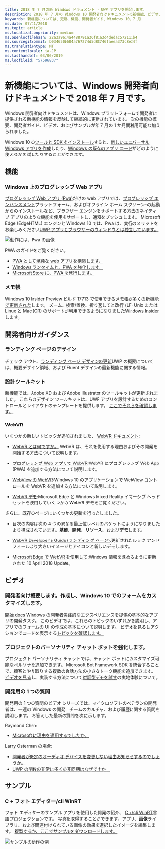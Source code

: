 ```yaml
---
title: 2018 年 7 月の新 Windows ドキュメント - UWP アプリを開発します。
description: 2018 年 7 月の Windows 10 開発者向けドキュメントの新機能、ビデオ、サンプル、および開発者向けガイダンスが追加されました。
keywords: 新機能については、更新、機能、開発者ガイド、Windows 10、7 月
ms.date: 07/11/2018
ms.topic: article
ms.localizationpriority: medium
ms.openlocfilehash: 22a3a9614a4488791a36f81a3d4dedac572111b4
ms.sourcegitcommit: b034650b684a767274d5d88746faeea373c8e34f
ms.translationtype: MT
ms.contentlocale: ja-JP
ms.lasthandoff: 03/06/2019
ms.locfileid: "57596837"
---
```

# <a name="whats-new-in-the-windows-developer-docs-in-july-2018"></a>新機能については、Windows 開発者向けドキュメントで 2018 年 7 月です。

Windows 開発者向けドキュメントは、Windows プラットフォームで開発者に提供される新機能の情報を反映して継続的に更新されています。 次の機能の概要、開発者ガイド、ビデオ、およびサンプルが年 7 月の 1 か月間利用可能な加えられました。

Windows 10 の[ツールと SDK をインストール](https://go.microsoft.com/fwlink/?LinkId=821431)すると、[新しいユニバーサル Windows アプリを作成](../get-started/create-uwp-apps.md)したり、[Windows の既存のアプリ コード](../porting/index.md)がどのように使えるかを試したりすることができます。

## <a name="features"></a>機能

### <a name="progressive-web-apps-on-windows"></a>Windows 上のプログレッシブ Web アプリ

[プログレッシブ Web アプリ (Pwa)](https://developer.microsoft.com/windows/pwa)だけの web アプリでは、[プログレッシブ エンハンスメント](https://wikipedia.org/wiki/Progressive_enhancement)プラットフォーム、およびオフライン ホーム スクリーン-の起動からのインストールなど、ブラウザー エンジンをサポートする方法のネイティブ アプリのような機能を使用をサポートし、通知をプッシュします。 Microsoft Edge (EdgeHTML) エンジンと Windows 10 では、Pwa は、実行のメリットをお楽しみください[UWP アプリとブラウザーのウィンドウとは独立しています。](https://docs.microsoft.com/microsoft-edge/progressive-web-apps/windows-features)

![動作には、Pwa の画像](images/progressive-web-apps.jpg)

PWA のガイドをご覧ください。

* [PWA として単純な web アプリを構築します。](https://docs.microsoft.com/microsoft-edge/progressive-web-apps/get-started)
* [Windows ランタイムと、PWA を強化します。](https://docs.microsoft.com/en-us/microsoft-edge/progressive-web-apps/windows-features)
* [Microsoft Store に、PWA を発行します。](https://docs.microsoft.com/microsoft-edge/progressive-web-apps/microsoft-store)

### <a name="notepad"></a>メモ帳

Windows 10 Insider Preview ビルド 17713 で使用できる[メモ帳が多くの新機能で更新された](https://aka.ms/ant-man)します。 ズーム、検索/置換、折り返してと改行 (LF) Unix または Linux と Mac (CR) のサポートが利用できるようになりました[Windows Insider](https://insider.windows.com/)します。 

## <a name="developer-guidance"></a>開発者向けガイダンス

### <a name="design-landing-page"></a>ランディング ページのデザイン

チェック アウト、[ランディング ページ デザインの更新](https://developer.microsoft.com/windows/apps/design)UWP の概要については、概要デザイン領域、および Fluent デザインの最新機能に関する情報。

### <a name="design-toolkits"></a>設計ツールキット

新機能では、Adobe XD および Adobe Illustrator のツールキットが更新されました。 これらのデザイン ツールキットは、UWP アプリを設計するためのコントロールとレイアウトのテンプレートを提供します。 [ここでそれらを確認します。](../design/downloads/index.md)

### <a name="webvr"></a>WebVR

いくつかの新しいトピックが追加されました、 [WebVR ドキュメント](https://docs.microsoft.com/microsoft-edge/webvr/
):

* [WebVR とは何ですか。](https://docs.microsoft.com/microsoft-edge/webvr/what-is-webvr
) WebVR は、それを使用する理由およびその開発を開始する方法について説明します。

* [プログレッシブ Web アプリで WebVR](https://docs.microsoft.com/microsoft-edge/webvr/webvr-in-pwas):WebVR にプログレッシブ Web App (PWA) を追加する方法について説明します。

* [WebView の WebVR](https://docs.microsoft.com/microsoft-edge/webvr/webvr-in-webview):Windows 10 のアプリケーションで WebView コントロールを WebVR を追加する方法について説明します。

* [WebVR デモ](https://docs.microsoft.com/microsoft-edge/webvr/demos):Microsoft Edge と Windows Mixed Reality イマーシブ ヘッドセットを使用していくつかの WebVR デモをご覧ください。

さらに、既存のページにいくつかの更新を行ったしました。

* 目次の内容は次の 4 つの異なる最上位レベルのバケットにようになりましたより構成されています。**基礎**、**開発**、**リソース**、および**デモ**します。

* [WebVR Developer's Guide (ランディング ページ)](https://docs.microsoft.com/microsoft-edge/webvr/):更新されたルック アンド フィールより大きいイメージとアイコンと新しいデモします。

* [Microsoft Edge で WebVR を使用して](https://docs.microsoft.com/microsoft-edge/webvr/webvr-with-edge):Windows 情報を含めるように更新された 10 April 2018 Update。

## <a name="videos"></a>ビデオ

### <a name="get-started-for-devs-create-and-customize-a-form-on-windows-10"></a>開発者向け概要します。作成し、Windows 10 でのフォームをカスタマイズします。

[開始 docs](../get-started/index.md) Windows の開発者実践的なエクスペリエンスを提供の基本的なアプリの開発タスク。 このビデオでは、これらのトピックのいずれかを説明し、アプリでのフォームの UI の作成の基本について説明します。 [ビデオを見る](https://www.youtube.com/watch?v=AgngKzq4hKI&feature=youtu.be)しアクションでコードを表示する[トピックを確認します。](https://aka.ms/CreateForms)

### <a name="enhance-your-bot-with-project-personality-chat"></a>プロジェクトのパーソナリティ チャット ボットを強化します。

プロジェクト パーソナリティ チャットでは、チャット ボットにカスタマイズ可能なペルソナを追加できます。 Microsoft Bot Framework SDK を統合することで、顧客とやり取りする複数の会話方法の小さなトーク機能を追加できます。 [ビデオを見る](https://www.youtube.com/watch?v=5C_uD8g2QKg&feature=youtu.be)し、実装する方法について[対話型デモを試す](https://aka.ms/PersonalityChat)の実地体験について。

### <a name="one-dev-question"></a>開発用の 1 つの質問

開発用の 1 つの質問のビデオ シリーズでは、マイクロソフトのベテランの開発者は、一連の Windows の開発、チームのカルチャ、および履歴に関する質問を説明します。 お答えした最新の質問を次に示します。

Raymond Chen:

* [Microsoft に理由を適用するでしたか。](https://www.youtube.com/watch?v=oL8ymamkEMU&feature=youtu.be)

Larry Osterman の場合:

* [開発者が既定のオーディオ デバイスを変更しない理由お知らせするのでしょうか。](https://www.youtube.com/watch?v=6aNUoVfbnmg&feature=youtu.be)
* [UWP の関数の非常に多くの非同期はなぜですか。](https://www.youtube.com/watch?v=5M724QIy1Mk&feature=youtu.be)

## <a name="samples"></a>サンプル

### <a name="photo-editor-cwinrt"></a>C + フォト エディター/cli WinRT

フォト エディターのサンプル アプリを使用した開発の紹介、 [C +/cli WinRT](../cpp-and-winrt-apis/intro-to-using-cpp-with-winrt.md)言語プロジェクションです。 写真を取得することができます、アプリ、**画像**ライブラリ、および関連付けられている画像の効果を選択したイメージを編集します。 [複製するか、ここでサンプルをダウンロードします。](https://github.com/Microsoft/Windows-appsample-photo-editor)

![サンプルの動作の例](images/photo-editor-banner.png)

